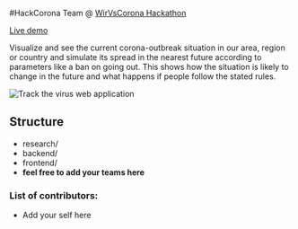 #HackCorona Team @ [WirVsCorona Hackathon](https://wirvsvirushackathon.org)

[Live demo](http://track-the-virus.s3-website.eu-central-1.amazonaws.com)

Visualize and see the current corona-outbreak situation in our area, region or country and simulate its spread in the nearest future according to parameters like a ban on going out. This shows how the situation is likely to change in the future and what happens if people follow the stated rules.

![Track the virus web application](https://i.imgur.com/WZx6ps6.png)


## Structure
* research/
* backend/
* frontend/
* **feel free to add your teams here**


### List of contributors:
* Add your self here
